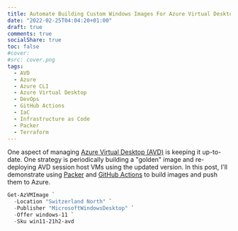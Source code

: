 ```yaml
---
title: Automate Building Custom Windows Images For Azure Virtual Desktop With Packer And GitHub Actions
date: "2022-02-25T04:04:20+01:00"
draft: true
comments: true
socialShare: true
toc: false
#cover:
#src: cover.png
tags:
  - AVD
  - Azure
  - Azure CLI
  - Azure Virtual Desktop
  - DevOps
  - GitHub Actions
  - IaC
  - Infrastructure as Code
  - Packer
  - Terraform
---
```


One aspect of managing [Azure Virtual Desktop (AVD)](https://azure.microsoft.com/en-us/services/virtual-desktop/) is keeping it up-to-date. One strategy is periodically building a "golden" image and re-deploying AVD session host VMs using the updated version. In this post, I'll demonstrate using [Packer](https://www.packer.io/) and [GitHub Actions](https://github.com/features/actions) to build images and push them to Azure.

```powershell
Get-AzVMImage `
  -Location "Switzerland North" `
  -Publisher "MicrosoftWindowsDesktop" `
  -Offer windows-11 `
  -Sku win11-21h2-avd
```
